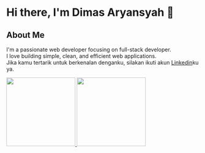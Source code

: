 # Hi there, I'm Dimas Aryansyah 👋

## About Me
I'm a passionate web developer focusing on full-stack developer.  
I love building simple, clean, and efficient web applications.  
Jika kamu tertarik untuk berkenalan denganku, silakan ikuti akun [Linkedin](https://www.linkedin.com/in/dimas-aryansyah/)ku ya.

<p align="left">
<a href="https://github.com/dimasaryansyahh">
  <img height="180em" src="https://github-readme-stats-eight-theta.vercel.app/api?username=dimasaryansyah&show_icons=true&theme=algolia&include_all_commits=true&count_private=true"/>
  <img height="180em" src="https://github-readme-stats-eight-theta.vercel.app/api/top-langs/?username=dimasaryansyah&layout=compact&langs_count=8&theme=algolia"/>
</a>
</p>
